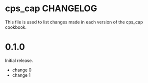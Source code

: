 # cps_cap CHANGELOG

This file is used to list changes made in each version of the cps_cap cookbook.

# 0.1.0

Initial release.

- change 0
- change 1

